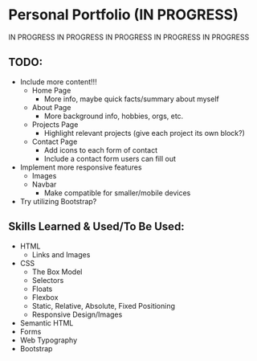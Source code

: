 # Personal Portfolio (IN PROGRESS)

IN PROGRESS
IN PROGRESS
IN PROGRESS
IN PROGRESS
IN PROGRESS

## TODO:
- Include more content!!!
  - Home Page
    - More info, maybe quick facts/summary about myself
  - About Page
    - More background info, hobbies, orgs, etc.
  - Projects Page
    - Highlight relevant projects (give each project its own block?)
  - Contact Page
    - Add icons to each form of contact
    - Include a contact form users can fill out
- Implement more responsive features
  - Images
  - Navbar
    - Make compatible for smaller/mobile devices
- Try utilizing Bootstrap?

## Skills Learned & Used/To Be Used:
- HTML
  - Links and Images
- CSS
  - The Box Model
  - Selectors
  - Floats
  - Flexbox
  - Static, Relative, Absolute, Fixed Positioning
  - Responsive Design/Images
- Semantic HTML
- Forms
- Web Typography
- Bootstrap
